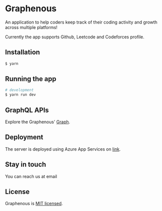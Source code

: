 # Graphenous

An application to help coders keep track of their coding activity and growth across multiple platforms! 

Currently the app supports Github, Leetcode and Codeforces profile.

## Installation

```bash
$ yarn
```

## Running the app

```bash
# development
$ yarn run dev
```

## GraphQL APIs

Explore the Graphenous' [Graph](https://studio.apollographql.com/public/Graphenous/schema/reference?variant=current).

## Deployment

The server is deployed using Azure App Services on [link](https://graphenous.azurewebsites.net/graphql/).

## Stay in touch

You can reach us at email

## License

Graphenous is [MIT licensed](LICENSE).
